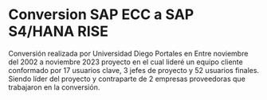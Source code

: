 # Conversion SAP ECC a SAP S4/HANA RISE
Conversión realizada por Universidad Diego Portales en Entre noviembre del 2002 a noviembre 2023 proyecto en el cual lideré un equipo cliente conformado por 17 usuarios clave, 3 jefes de proyecto y 52 usuarios finales. Siendo líder del proyecto y contraparte de 2 empresas proveedoras que trabajaron en la conversión.
